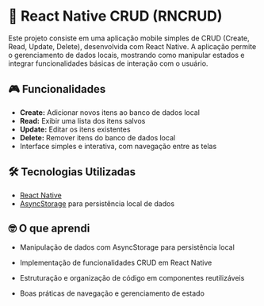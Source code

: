 # 📱 React Native CRUD (RNCRUD)

Este projeto consiste em uma aplicação mobile simples de CRUD (Create, Read, Update, Delete), desenvolvida com React Native. A aplicação permite o gerenciamento de dados locais, mostrando como manipular estados e integrar funcionalidades básicas de interação com o usuário.

## 🎮 Funcionalidades

- **Create:** Adicionar novos itens ao banco de dados local
- **Read:** Exibir uma lista dos itens salvos
- **Update:** Editar os itens existentes
- **Delete:** Remover itens do banco de dados local
- Interface simples e interativa, com navegação entre as telas

## 🛠️ Tecnologias Utilizadas

- [React Native](https://reactnative.dev/)
- [AsyncStorage](https://react-native-async-storage.github.io/async-storage/) para persistência local de dados

## 🤓 O que aprendi
- Manipulação de dados com AsyncStorage para persistência local

- Implementação de funcionalidades CRUD em React Native

- Estruturação e organização de código em componentes reutilizáveis

- Boas práticas de navegação e gerenciamento de estado
